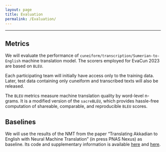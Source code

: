 ```yaml
---
layout: page
title: Evaluation
permalink: /Evaluation/
---
```

___
## Metrics

We will evaluate the performance of `cuneiform/transcription/Sumerian-to-English` machine
translation model. The scorers employed for EvaCun 2023 are based on `BLEU`.  

Each participating team will initially have access only to the training data.  
Later, test data
containing only cuneiform and transcribed texts will also be released.  

The `BLEU` metrics measure machine translation quality by word-level n-grams. It is a
modified version of the `sacreBLEU`, which provides hassle-free computation of shareable,
comparable, and reproducible `BLEU` scores.

## Baselines

We will use the results of the NMT from the paper “Translating Akkadian to English with Neural
Machine Translation” (in press PNAS Nexus) as baseline.  Its code and supplementary information is available [here](https://github.com/gaigutherz/Akkademia) and [here](https://github.com/DigitalPasts/AkkadiantoEnglish_NMT_SI).
